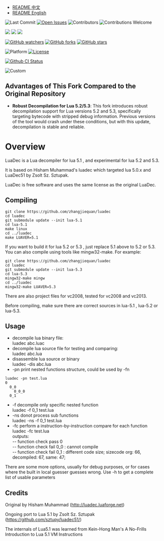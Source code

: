 - [README 中文](./ReadMe_zh.md)
- [README English](./ReadMe.md)

![Last Commit](https://img.shields.io/github/last-commit/zhangjiequan/luadec?style=flat-square)
[![Open Issues](https://img.shields.io/github/issues-raw/zhangjiequan/luadec?style=flat-square)](https://github.com/zhangjiequan/luadec/issues)
![Contributors](https://img.shields.io/github/contributors/zhangjiequan/luadec?style=flat-square)
![Contributions Welcome](https://img.shields.io/badge/contributions-welcome-brightgreen?style=flat-square)

[![](https://img.shields.io/github/downloads/zhangjiequan/luadec/total?style=flat-square)](https://github.com/zhangjiequan/luadec/releases)
[![](https://img.shields.io/github/downloads/zhangjiequan/luadec/latest/total?style=flat-square)](https://github.com/zhangjiequan/luadec/releases/latest)
[![](https://img.shields.io/github/v/release/zhangjiequan/luadec?style=flat-square)](https://github.com/zhangjiequan/luadec/releases/latest)

[![GitHub watchers](https://img.shields.io/github/watchers/zhangjiequan/luadec?style=flat-square)](https://github.com/zhangjiequan/luadec/watchers)
[![GitHub forks](https://img.shields.io/github/forks/zhangjiequan/luadec?style=flat-square)](https://gitpop2.vercel.app/zhangjiequan/luadec)
[![GitHub stars](https://img.shields.io/github/stars/zhangjiequan/luadec?style=flat-square)](https://github.com/zhangjiequan/luadec/stargazers)

![Platform](https://img.shields.io/badge/platform-windows-lightgrey?style=flat-square)
[![License](https://img.shields.io/github/license/zhangjiequan/luadec?style=flat-square)](./LICENSE)

[![Github CI Status](https://github.com/zhangjiequan/luadec/actions/workflows/build.yml/badge.svg)](https://github.com/zhangjiequan/luadec/actions)

![Custom](https://img.shields.io/badge/zhangjiequan-Jackie@Baioo-green)

Advantages of This Fork Compared to the Original Repository
---------

- **Robust Decompilation for Lua 5.2/5.3**: This fork introduces robust decompilation support for Lua versions 5.2 and 5.3, specifically targeting bytecode with stripped debug information. Previous versions of the tool would crash under these conditions, but with this update, decompilation is stable and reliable.


Overview
========

LuaDec is a Lua decompiler for lua 5.1 , and experimental for lua 5.2 and 5.3.

It is based on Hisham Muhammad's luadec which targeted lua 5.0.x and LuaDec51 by Zsolt Sz. Sztupak.

LuaDec is free software and uses the same license as the original LuaDec.


Compiling
---------
```
git clone https://github.com/zhangjiequan/luadec
cd luadec
git submodule update --init lua-5.1
cd lua-5.1
make linux
cd ../luadec
make LUAVER=5.1
```

If you want to build it for lua 5.2 or 5.3 , just replace 5.1 above to 5.2 or 5.3. You can also compile using tools like mingw32-make. For example:

```
git clone https://github.com/zhangjiequan/luadec
cd luadec
git submodule update --init lua-5.3
cd lua-5.3
mingw32-make mingw
cd ../luadec
mingw32-make LUAVER=5.3
```

There are also project files for vc2008, tested for vc2008 and vc2013.  

Before compiling, make sure there are correct sources in lua-5.1 , lua-5.2 or lua-5.3.


Usage
-----
* decompile lua binary file:  
  luadec abc.luac  
* decompile lua source file for testing and comparing:  
    luadec abc.lua  
* disassemble lua source or binary  
    luadec -dis abc.lua  
* -pn print nested functions structure, could be used by -fn  
```
luadec -pn test.lua
0
  0_0
    0_0_0
  0_1
```
* -f decompile only specific nested function  
    luadec -f 0_1 test.lua  
* -ns donot process sub functions  
    luadec -ns -f 0_1 test.lua  
* -fc perform a instruction-by-instruction compare for each function  
    luadec -fc test.lua  
outputs:  
-- function check pass 0  
-- function check fail 0_0 : cannot compile  
-- function check fail 0_1 :  different code size; sizecode org: 66, decompiled: 67, same: 47;   

There are some more options, usually for debug purposes, or for cases where the built in local guesser guesses wrong.
Use -h to get a complete list of usable parameters


Credits
-------

Original by Hisham Muhammad (http://luadec.luaforge.net)
 
Ongoing port to Lua 5.1 by Zsolt Sz. Sztupak (https://github.com/sztupy/luadec51/)

The internals of Lua5.1 was learned from Kein-Hong Man's A No-Frills Introduction to Lua 5.1 VM Instructions
